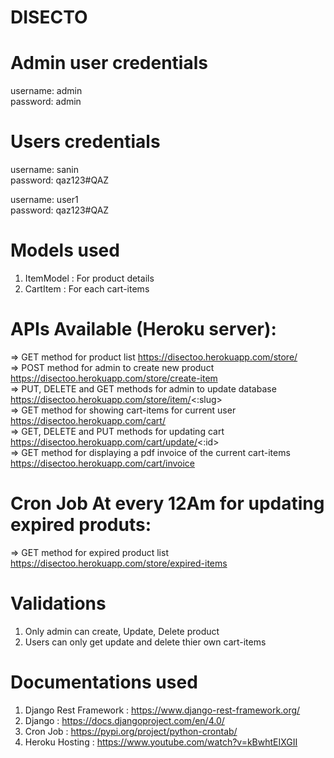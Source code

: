 # DISECTO

# Admin user credentials <br>
username: admin <br>
password: admin <br>

# Users credentials <br>
username: sanin <br>
password: qaz123#QAZ <br>

username: user1 <br>
password: qaz123#QAZ <br>

# Models used 
1. ItemModel : For product details
2. CartItem : For each cart-items

# APIs Available (Heroku server):

=> GET method for product list https://disectoo.herokuapp.com/store/ <br>
=> POST method for admin to create new product https://disectoo.herokuapp.com/store/create-item <br>
=> PUT, DELETE and GET methods for admin to update database https://disectoo.herokuapp.com/store/item/<:slug> <br>
=> GET method for showing cart-items for current user https://disectoo.herokuapp.com/cart/ <br>
=> GET, DELETE and PUT methods for updating cart https://disectoo.herokuapp.com/cart/update/<:id> <br>
=> GET method for displaying a pdf invoice of the current cart-items https://disectoo.herokuapp.com/cart/invoice <br>

# Cron Job At every 12Am for updating expired produts:

=> GET method for expired product list https://disectoo.herokuapp.com/store/expired-items <br>

# Validations
1. Only admin can create, Update, Delete product
2. Users can only get update and delete thier own cart-items

# Documentations used

1. Django Rest Framework : https://www.django-rest-framework.org/
2. Django : https://docs.djangoproject.com/en/4.0/
3. Cron Job : https://pypi.org/project/python-crontab/
4. Heroku Hosting : https://www.youtube.com/watch?v=kBwhtEIXGII
